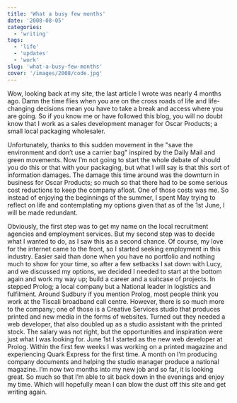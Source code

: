 ```yaml
---
title: 'What a busy few months'
date: '2008-08-05'
categories:
  - 'writing'
tags:
  - 'life'
  - 'updates'
  - 'work'
slug: 'what-a-busy-few-months'
cover: '/images/2008/code.jpg'
---
```


Wow, looking back at my site, the last article I wrote was nearly 4 months ago. Damn the time flies when you are on the cross roads of life and life-changing decisions mean you have to take a break and access where you are going. So if you know me or have followed this blog, you will no doubt know that I work as a sales development manager for Oscar Products; a small local packaging wholesaler.

Unfortunately, thanks to this sudden movement in the "save the environment and don’t use a carrier bag" inspired by the Daily Mail and green movements. Now I’m not going to start the whole debate of should you do this or that with your packaging, but what I will say is that this sort of information damages. The damage this time around was the downturn in business for Oscar Products; so much so that there had to be some serious cost reductions to keep the company afloat. One of those costs was me. So instead of enjoying the beginnings of the summer, I spent May trying to reflect on life and contemplating my options given that as of the 1st June, I will be made redundant.

Obviously, the first step was to get my name on the local recruitment agencies and employment services. But my second step was to decide what I wanted to do, as I saw this as a second chance. Of course, my love for the internet came to the front, so I started seeking employment in this industry. Easier said than done when you have no portfolio and nothing much to show for your time, so after a few setbacks I sat down with Lucy, and we discussed my options, we decided I needed to start at the bottom again and work my way up; build a career and a suitcase of projects. In stepped Prolog; a local company but a National leader in logistics and fulfilment. Around Sudbury if you mention Prolog, most people think you work at the Tiscali broadband call centre. However, there is so much more to the company; one of those is a Creative Services studio that produces printed and new media in the forms of websites. Turned out they needed a web developer, that also doubled up as a studio assistant with the printed stock. The salary was not right, but the opportunities and inspiration were just what I was looking for. June 1st I started as the new web developer at Prolog. Within the first few weeks I was working on a printed magazine and experiencing Quark Express for the first time. A month on I’m producing company documents and helping the studio manager produce a national magazine. I’m now two months into my new job and so far, it is looking great. So much so that I’m able to sit back down in the evenings and enjoy my time. Which will hopefully mean I can blow the dust off this site and get writing again.
